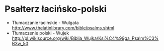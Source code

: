 # Psałterz łacińsko-polski

* Tłumaczanie łacińskie - Wulgata http://www.thelatinlibrary.com/bible/psalms.shtml
* Tłumaczenie polski - Wujek http://pl.wikisource.org/wiki/Biblia_Wujka/Ksi%C4%99ga_Psalm%C3%B3w_50
